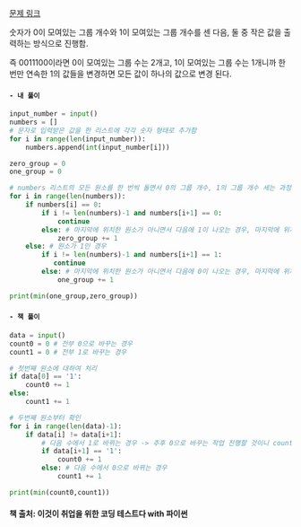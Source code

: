 [문제 링크](https://www.acmicpc.net/problem/1439)

숫자가 0이 모여있는 그룹 개수와 1이 모여있는 그룹 개수를 센 다음, 둘 중 작은 값을 출력하는 방식으로 진행함.

즉 0011100이라면 0이 모여있는 그룹 수는 2개고, 1이 모여있는 그룹 수는 1개니까 한 번만 연속한 1의 값들을 변경하면 모든 값이 하나의 값으로 변경 된다.

#### **`- 내 풀이`**
```python
input_number = input()
numbers = []
# 문자로 입력받은 값을 한 리스트에 각각 숫자 형태로 추가함
for i in range(len(input_number)):
    numbers.append(int(input_number[i]))

zero_group = 0
one_group = 0

# numbers 리스트의 모든 원소를 한 번씩 돌면서 0의 그룹 개수, 1의 그룹 개수 세는 과정을 진행
for i in range(len(numbers)):
    if numbers[i] == 0:
        if i != len(numbers)-1 and numbers[i+1] == 0:
            continue
        else: # 마지막에 위치한 원소가 아니면서 다음에 1이 나오는 경우, 마지막에 위치한 원소인 겨우
            zero_group += 1
    else: # 원소가 1인 경우
        if i != len(numbers)-1 and numbers[i+1] == 1:
           continue
        else: # 마지막에 위치한 원소가 아니면서 다음에 0이 나오는 경우, 마지막에 위치한 원소인 겨우
            one_group += 1

print(min(one_group,zero_group))
```

#### **`- 책 풀이`**
```python
data = input()
count0 = 0 # 전부 0으로 바꾸는 경우
count1 = 0 # 전부 1로 바꾸는 경우

# 첫번째 원소에 대하여 처리
if data[0] == '1':
    count0 += 1
else:
    count1 += 1

# 두번째 원소부터 확인
for i in range(len(data)-1):
    if data[i] != data[i+1]:
        # 다음 수에서 1로 바뀌는 경우 -> 추후 0으로 바꾸는 작업 진행할 것이니 count0 값 1 증가
        if data[i+1] == '1':
            count0 += 1
        else: # 다음 수에서 0으로 바뀌는 경우
            count1 += 1

print(min(count0,count1))
```

#### 책 출처: 이것이 취업을 위한 코딩 테스트다 with 파이썬
